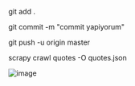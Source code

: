 git add .

git commit -m "commit yapiyorum"

git push -u origin master

scrapy crawl quotes -O quotes.json

![image](https://user-images.githubusercontent.com/57046103/236484388-d4bde20b-8cef-40e3-88fa-76b5a330e67d.png)
